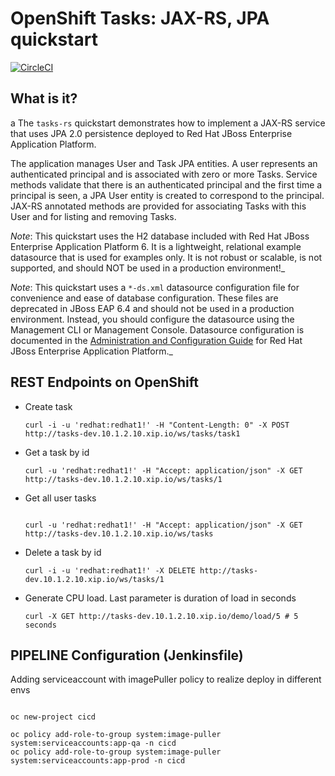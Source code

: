 OpenShift Tasks: JAX-RS, JPA quickstart 
==============================
[![CircleCI](https://circleci.com/gh/OpenShiftDemos/openshift-tasks.svg?&style=shield&circle-token=1462d2d99334a912b32f758616eb39f6390a200b)](https://circleci.com/gh/OpenShiftDemos/openshift-tasks)

What is it?
-----------
a
The `tasks-rs` quickstart demonstrates how to implement a JAX-RS service that uses JPA 2.0 persistence deployed to Red Hat JBoss Enterprise Application Platform.

The application manages User and Task JPA entities. A user represents an authenticated principal and is associated with zero or more Tasks. Service methods validate that there is an authenticated principal and the first time a principal is seen, a JPA User entity is created to correspond to the principal. JAX-RS annotated methods are provided for associating Tasks with this User and for listing and removing Tasks.

_Note_: This quickstart uses the H2 database included with Red Hat JBoss Enterprise Application Platform 6. It is a lightweight, relational example datasource that is used for examples only. It is not robust or scalable, is not supported, and should NOT be used in a production environment!_

_Note_: This quickstart uses a `*-ds.xml` datasource configuration file for convenience and ease of database configuration. These files are deprecated in JBoss EAP 6.4 and should not be used in a production environment. Instead, you should configure the datasource using the Management CLI or Management Console. Datasource configuration is documented in the [Administration and Configuration Guide](https://access.redhat.com/documentation/en-US/JBoss_Enterprise_Application_Platform/) for Red Hat JBoss Enterprise Application Platform._


REST Endpoints on OpenShift
-------------------

* Create task

  ```
  curl -i -u 'redhat:redhat1!' -H "Content-Length: 0" -X POST http://tasks-dev.10.1.2.10.xip.io/ws/tasks/task1
  ```

* Get a task by id

  ```
  curl -u 'redhat:redhat1!' -H "Accept: application/json" -X GET http://tasks-dev.10.1.2.10.xip.io/ws/tasks/1
  ```

* Get all user tasks

  ```

  curl -u 'redhat:redhat1!' -H "Accept: application/json" -X GET http://tasks-dev.10.1.2.10.xip.io/ws/tasks
  ```

* Delete a task by id

  ```
  curl -i -u 'redhat:redhat1!' -X DELETE http://tasks-dev.10.1.2.10.xip.io/ws/tasks/1
  ```

* Generate CPU load. Last parameter is duration of load in seconds

  ```
  curl -X GET http://tasks-dev.10.1.2.10.xip.io/demo/load/5 # 5 seconds
  ```
PIPELINE Configuration (Jenkinsfile)
-----------

Adding serviceaccount with imagePuller policy to realize deploy in different envs

  ```

oc new-project cicd

oc policy add-role-to-group system:image-puller system:serviceaccounts:app-qa -n cicd
oc policy add-role-to-group system:image-puller system:serviceaccounts:app-prod -n cicd

  ```
